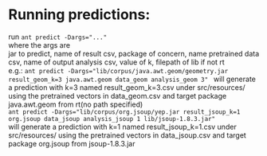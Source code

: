 # Running predictions:
run ```ant predict -Dargs="..."```
<br/>
where the args are
<br/>
jar to predict, name of result csv, package of concern, name pretrained data csv, name of output analysis csv, value of k, filepath of lib if not rt
<br/>
e.g.:
```ant predict -Dargs="lib/corpus/java.awt.geom/geometry.jar result_geom_k=3 java.awt.geom data_geom analysis_geom 3" ```
will generate a prediction with k=3 named result_geom_k=3.csv under src/resources/ using the pretrained vectors in data_geom.csv and target package java.awt.geom from rt(no path specified)
<br/>
```ant predict -Dargs="lib/corpus/org.jsoup/yep.jar result_jsoup_k=1 org.jsoup data_jsoup analysis_jsoup 1 lib/jsoup-1.8.3.jar" ```
<br/>
will generate a prediction with k=1 named result_jsoup_k=1.csv under src/resources/ using the pretrained vectors in data_jsoup.csv and target package org.jsoup from jsoup-1.8.3.jar


